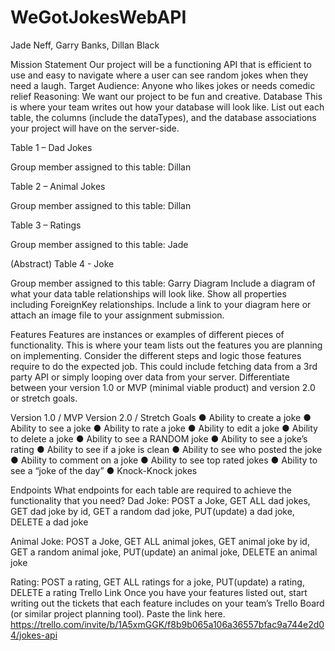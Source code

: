 # WeGotJokesWebAPI

Jade Neff, Garry Banks, Dillan Black

Mission Statement
Our project will be a functioning API that is efficient to use and easy to navigate where a user can see random jokes when they need a laugh. 
Target Audience: Anyone who likes jokes or needs comedic relief
Reasoning: We want our project to be fun and creative.
Database
This is where your team writes out how your database will look like. List out each table, the columns (include the dataTypes), and the database associations your project will have on the server-side.

Table 1 – Dad Jokes
 
Group member assigned to this table: Dillan

Table 2 – Animal Jokes
 
Group member assigned to this table: Dillan

Table 3 – Ratings
 
Group member assigned to this table: Jade

(Abstract) Table 4 - Joke
 
Group member assigned to this table: Garry
Diagram
Include a diagram of what your data table relationships will look like. Show all properties including ForeignKey relationships. Include a link to your diagram here or attach an image file to your assignment submission.
 
Features
Features are instances or examples of different pieces of functionality. This is where your team lists out the features you are planning on implementing. Consider the different steps and logic those features require to do the expected job. This could include fetching data from a 3rd party API or simply looping over data from your server. Differentiate between your version 1.0 or MVP (minimal viable product) and version 2.0 or stretch goals. 

Version 1.0 / MVP	Version 2.0 / Stretch Goals
●	Ability to create a joke
●	Ability to see a joke
●	Ability to rate a joke
●	Ability to edit a joke
●	Ability to delete a joke
●	Ability to see a RANDOM joke
●	Ability to see a joke’s rating
●	Ability to see if a joke is clean
●	Ability to see who posted the joke	●	Ability to comment on a joke
●	Ability to see top rated jokes
●	Ability to see a “joke of the day”
●	Knock-Knock jokes

Endpoints
What endpoints for each table are required to achieve the functionality that you need?
Dad Joke: POST a Joke, GET ALL dad jokes, GET dad joke by id, GET a random dad joke, PUT(update) a dad joke, DELETE a dad joke

Animal Joke: POST a Joke, GET ALL animal jokes, GET animal joke by id, GET a random animal joke, PUT(update) an animal joke, DELETE an animal joke

Rating: POST a rating, GET ALL ratings for a joke, PUT(update) a rating, DELETE a rating
Trello Link
Once you have your features listed out, start writing out the tickets that each feature includes on your team’s Trello Board (or similar project planning tool). Paste the link here.
https://trello.com/invite/b/1A5xmGGK/f8b9b065a106a36557bfac9a744e2d04/jokes-api 
